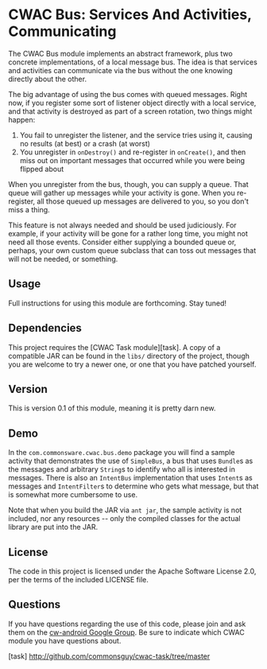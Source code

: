 CWAC Bus: Services And Activities, Communicating
================================================

The CWAC Bus module implements an abstract framework, plus
two concrete implementations, of a local message bus. The
idea is that services and activities can communicate via
the bus without the one knowing directly about the other.

The big advantage of using the bus comes with queued messages.
Right now, if you register some sort of listener object
directly with a local service, and that activity is destroyed
as part of a screen rotation, two things might happen:

1. You fail to unregister the listener, and the service
tries using it, causing no results (at best) or a crash
(at worst)
2. You unregister in `onDestroy()` and re-register in
`onCreate()`, and then miss out on important messages that
occurred while you were being flipped about

When you unregister from the bus, though, you can supply
a queue. That queue will gather up messages while your
activity is gone. When you re-register, all those queued
up messages are delivered to you, so you don't miss a thing.

This feature is not always needed and should be used
judiciously. For example, if your activity will be gone
for a rather long time, you might not need all those events.
Consider either supplying a bounded queue or, perhaps, your
own custom queue subclass that can toss out messages that
will not be needed, or something.

Usage
-----
Full instructions for using this module are forthcoming. Stay
tuned!

Dependencies
------------
This project requires the [CWAC Task module][task]. A copy of
a compatible JAR can be found in the `libs/` directory of
the project, though you are welcome to try a newer one, or
one that you have patched yourself.

Version
-------
This is version 0.1 of this module, meaning it is pretty darn
new.

Demo
----
In the `com.commonsware.cwac.bus.demo` package you will find
a sample activity that demonstrates the use of `SimpleBus`,
a bus that uses `Bundle`s as the messages and arbitrary `String`s
to identify who all is interested in messages. There is also
an `IntentBus` implementation that uses `Intent`s as messages
and `IntentFilter`s to determine who gets what message, but
that is somewhat more cumbersome to use.

Note that when you build the JAR via `ant jar`, the sample
activity is not included, nor any resources -- only the
compiled classes for the actual library are put into the JAR.

License
-------
The code in this project is licensed under the Apache
Software License 2.0, per the terms of the included LICENSE
file.

Questions
---------
If you have questions regarding the use of this code, please
join and ask them on the [cw-android Google Group][gg]. Be sure to
indicate which CWAC module you have questions about.

[gg]: http://groups.google.com/group/cw-android
[task] http://github.com/commonsguy/cwac-task/tree/master